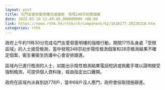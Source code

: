 ```yaml
---
layout: post
title: 屯門友愛邨愛明樓完成強檢　發現248宗初陽個案
date: 2022-03-10 11:49:48.000000000 +08:00
link: https://news.rthk.hk/rthk/ch/component/k2/1638177-20220310.htm
categories: rthk
---
```


政府上午約11時30分完成屯門友愛邨愛明樓的強檢行動，期間1715名身處「受限區域」的人士接受檢測，當中發現248宗初步陽性檢測個案和28宗檢測結果不確定個案，衞生署衞生防護中心會安排跟進。

區域內已進行檢測的人士，如能出示陰性檢測結果電話短訊或佩戴手環以證明接受強制檢測，可提供個人資料後，經由指定出口離開。
 
政府在區域內派員到訪778戶，當中68戶沒人應門，政府會採取措施跟進。
